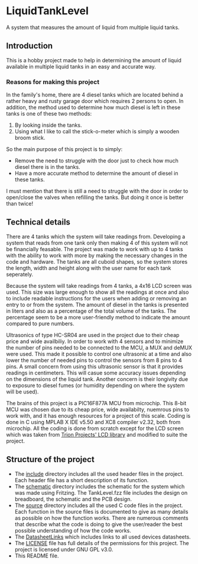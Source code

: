 # LiquidTankLevel
A system that measures the amount of liquid from multiple liquid tanks.

## Introduction
This is a hobby project made to help in determining the amount of liquid available in multiple liquid tanks in an easy and accurate way.
### Reasons for making this project
In the family's home, there are 4 diesel tanks which are located behind a rather heavy and rusty garage door which requires 2 persons to open. In addition, the method used to determine how much diesel is left in these tanks is one of these two methods:
 1. By looking inside the tanks.
 2. Using what I like to call the stick-o-meter which is simply a wooden broom stick.

So the main purpose of this project is to simply:
* Remove the need to struggle with the door just to check how much diesel there is in the tanks.
* Have a more accurate method to determine the amount of diesel in these tanks.

I must mention that there is still a need to struggle with the door in order to open/close the valves when refilling the tanks. But doing it once is better than twice!

## Technical details
There are 4 tanks which the system will take readings from. Developing a system that reads from one tank only then making 4 of this system will not be financially feasable. The project was made to work with up to 4 tanks with the ability to work with more by making the necessary changes in the code and hardware. The tanks are all cuboid shapes, so the system stores the length, width and height along with the user name for each tank seperately.

Because the system will take readings from 4 tanks, a 4x16 LCD screen was used. This size was large enough to show all the readings at once and also to include readable instructions for the users when adding or removing an entry to or from the system. The amount of diesel in the tanks is presented in liters and also as a percentage of the total volume of the tanks. The percentage seem to be a more user-friendly method to indicate the amount compared to pure numbers.

Ultrasonics of type HC-SR04 are used in the project due to their cheap price and wide availbiliy. In order to work with 4 sensors and to minimize the number of pins needed to be connected to the MCU, a MUX and deMUX were used. This made it possible to control one ultrasonic at a time and also lower the number of needed pins to control the sensors from 8 pins to 4 pins. A small concern from using this ultrasonic sensor is that it provides readings in centimeters. This will casue some accuracy issues depending on the dimensions of the liquid tank. Another concern is their longivity due to exposure to diesel fumes (or humidity depending on where the system will be used).

The brains of this project is a PIC16F877A MCU from microchip. This 8-bit MCU was chosen due to its cheap price, wide availabilty, nuemrous pins to work with, and it has enough resources for a project of this scale. Coding is done in C using MPLAB X IDE v5.50 and XC8 compiler v2.32, both from microchip. All the coding is done from scratch except for the LCD screen which was taken from [Trion Projects' LCD library](https://trionprojects.org/lcd-library-for-8-bit-pic-microcontrollers/) and modified to suite the project.

## Structure of the project
* The [include](include/) directory includes all the used header files in the project. Each header file has a short description of its function.
* The [schematic](schematic/) directory includes the schematic for the system which was made using Fritzing. The TankLevel.fzz file includes the design on breadboard, the schematic and the PCB design.
* The [source](source/) directory includes all the used C code files in the project. Each function in the source files is documented to give as many details as possible on how the function works. There are numerous comments that describe what the code is doing to give the user/reader the best possible understanding of how the code works.
* The [DatasheetLinks](DatasheetLinks.md) which includes links to all used devices datasheets.
* The [LICENSE](LICENSE) file has full details of the permissions for this project. The project is licensed under GNU GPL v3.0.
* This README file.
